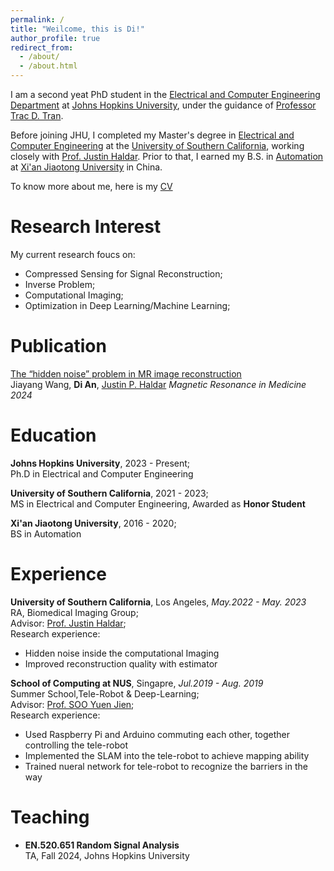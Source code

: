 ```yaml
---
permalink: /
title: "Weilcome, this is Di!"
author_profile: true
redirect_from: 
  - /about/
  - /about.html
---
```


I am a second yeat PhD student in the [Electrical and Computer Engineering Department](https://engineering.jhu.edu/ece/) at [Johns Hopkins University](https://www.jhu.edu/), under the guidance of [Professor Trac D. Tran](https://thanglong.ece.jhu.edu/).

Before joining JHU, I completed my Master's degree in [Electrical and Computer Engineering](https://minghsiehece.usc.edu/) at the [University of Southern California](https://www.usc.edu/), working closely with [Prof. Justin Haldar](https://mr.usc.edu/). Prior to that, I earned my B.S. in [Automation](https://automation.xjtu.edu.cn/) at [Xi'an Jiaotong University](https://www.xjtu.edu.cn/) in China.

To know more about me, here is my [CV](http://Mightyall.github.io/files/Di_An_CV_2024.pdf)


Research Interest
======
My current research foucs on:
* Compressed Sensing for Signal Reconstruction;
* Inverse Problem;
* Computational Imaging;
* Optimization in Deep Learning/Machine Learning;

Publication
======

[The “hidden noise” problem in MR image reconstruction](http://Mightyall.github.io/files/Hidden_Noise.pdf)  
Jiayang Wang, **Di An**, [Justin P. Haldar](https://mr.usc.edu/)
*Magnetic Resonance in Medicine 2024*


Education
======
**Johns Hopkins University**, 2023 - Present;  
Ph.D in Electrical and Computer Engineering  

**University of Southern California**, 2021 - 2023;           
MS in Electrical and Computer Engineering, Awarded as **Honor Student**

**Xi'an Jiaotong University**, 2016 - 2020;        
BS in Automation

Experience
======
**University of Southern California**, Los Angeles, *May.2022 - May. 2023*  
RA, Biomedical Imaging Group;  
Advisor: [Prof. Justin Haldar](https://mr.usc.edu/);  
Research experience:
* Hidden noise inside the computational Imaging
* Improved reconstruction quality with estimator  

**School of Computing at NUS**, Singapre, *Jul.2019 - Aug. 2019*  
Summer School,Tele-Robot & Deep-Learning;  
Advisor: [Prof. SOO Yuen Jien](https://www.comp.nus.edu.sg/~sooyj/);  
Research experience:
* Used Raspberry Pi and Arduino commuting each other, together controlling the tele-robot  
* Implemented the SLAM into the tele-robot to achieve mapping ability  
* Trained nueral network for tele-robot to recognize the barriers in the way  

Teaching
======
* **EN.520.651 Random Signal Analysis**  
  TA, Fall 2024, Johns Hopkins University 
